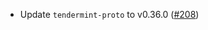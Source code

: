 - Update `tendermint-proto` to v0.36.0
  ([\#208](https://github.com/cosmos/ibc-proto-rs/issues/208))